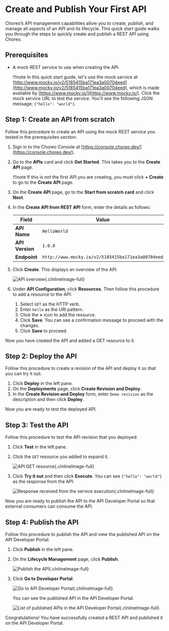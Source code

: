 # Create and Publish Your First API

Choreo’s API management capabilities allow you to create, publish, and manage all aspects of an API and its lifecycle.
This quick start guide walks you through the steps to quickly create and publish a REST API using Choreo. 

## Prerequisites
- A mock REST service to use when creating the API. 
    
    !!!note
        In this quick start guide, let's use the mock service at [http://www.mocky.io/v2/5185415ba171ea3a00704eed](http://www.mocky.io/v2/5185415ba171ea3a00704eed), which is made available by [https://www.mocky.io/](https://www.mocky.io/). Click the mock service URL to test the service. You'll see the following JSON message: `{"hello": "world"}`.
 
## Step 1: Create an API from scratch
Follow this procedure to create an API using the mock REST service you tested in the prerequisites section:

1. Sign in to the Choreo Console at [https://console.choreo.dev/](https://console.choreo.dev/).
2. Go to the **APIs** card and click **Get Started**. This takes you to the **Create API** page. 
    
    !!!note
        If this is not the first API you are creating, you must click **+ Create** to go to the **Create API** page.

3. On the **Create API** page, go to the **Start from scratch card** and click **Next**.
4. In the **Create API from REST API** form, enter the details as follows:
    
    | **Field**        | **Value**                                        |
    |------------------|--------------------------------------------------|
    | **API Name**     | `HelloWorld`                                     |
    | **API Version**  | `1.0.0`                                          |
    | **Endpoint**     | `http://www.mocky.io/v2/5185415ba171ea3a00704eed`|

5. Click **Create**. This displays an overview of the API.

    ![API overview](../assets/img/apis/api-overview.png){.cInlineImage-full}
       
6. Under **API Configuration**, click **Resources**. Then follow this procedure to add a resource to the API:
    1. Select `GET` as the HTTP verb.
    2. Enter `hello` as the URI pattern.
    3. Click the **+** icon to add the resource.
    4. Click **Save**. You can see a confirmation message to proceed with the changes.
    5. Click **Save** to proceed.

Now you have created the API and added a GET resource to it.

## Step 2: Deploy the API
Follow this procedure to create a revision of the API and deploy it so that you can try it out:

1. Click **Deploy** in the left pane.
2. On the **Deployments** page, click **Create Revision and Deploy**.
3. In the **Create Revision and Deploy** form, enter `Demo revision` as the description and then click **Deploy**.

Now you are ready to test the deployed API.

## Step 3: Test the API
Follow this procedure to test the API revision that you deployed:

1. Click **Test** in the left pane.
2. Click the `GET` resource you added to expand it.

    ![API GET resource](../assets/img/apis/api-resource.png){.cInlineImage-full}

3. Click **Try it out** and then click **Execute**. You can see `{"hello": "world"}` as the response from the API.

    ![Response received from the service execution](../assets/img/apis/response.png){.cInlineImage-full}

Now you are ready to publish the API to the API Developer Portal so that external consumers can consume the API.

## Step 4: Publish the API
Follow this procedure to publish the API and view the published API on the API Developer Portal:

1. Click **Publish** in the left pane.
2. On the **Lifecycle Management** page, click **Publish**.

    ![Publish the API](../assets/img/apis/publish.png){.cInlineImage-full}

3. Click **Go to Developer Portal**.

    ![Go to API Developer Portal](../assets/img/apis/go-to-devportal.png){.cInlineImage-full}

     You can see the published API in the API Developer Portal.

    ![List of published APIs in the API Developer Portal](../assets/img/apis/devportal.png){.cInlineImage-full}

Congratulations! You have successfully created a REST API and published it on the API Developer Portal.
